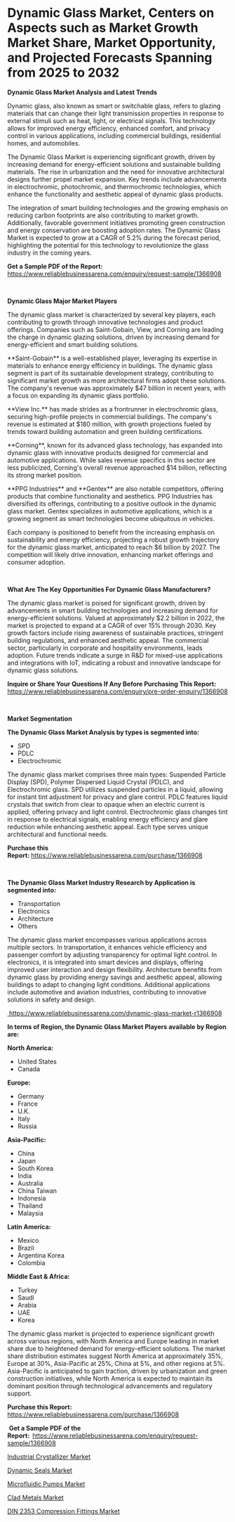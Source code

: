 <p><h1>Dynamic Glass Market, Centers on Aspects such as Market Growth Market Share, Market Opportunity, and Projected Forecasts Spanning from 2025 to 2032</h1></p><p><strong>Dynamic Glass Market Analysis and Latest Trends</strong></p>
<p><p>Dynamic glass, also known as smart or switchable glass, refers to glazing materials that can change their light transmission properties in response to external stimuli such as heat, light, or electrical signals. This technology allows for improved energy efficiency, enhanced comfort, and privacy control in various applications, including commercial buildings, residential homes, and automobiles.</p><p>The Dynamic Glass Market is experiencing significant growth, driven by increasing demand for energy-efficient solutions and sustainable building materials. The rise in urbanization and the need for innovative architectural designs further propel market expansion. Key trends include advancements in electrochromic, photochromic, and thermochromic technologies, which enhance the functionality and aesthetic appeal of dynamic glass products. </p><p>The integration of smart building technologies and the growing emphasis on reducing carbon footprints are also contributing to market growth. Additionally, favorable government initiatives promoting green construction and energy conservation are boosting adoption rates. The Dynamic Glass Market is expected to grow at a CAGR of 5.2% during the forecast period, highlighting the potential for this technology to revolutionize the glass industry in the coming years.</p></p>
<p><strong>Get a Sample PDF of the Report:&nbsp;</strong> <a href="https://www.reliablebusinessarena.com/enquiry/request-sample/1366908?utm_campaign=3001&utm_medium=2&utm_source=Github&utm_content=ia&utm_term=22032025&utm_id=dynamic-glass">https://www.reliablebusinessarena.com/enquiry/request-sample/1366908</a></p>
<p>&nbsp;</p>
<p><strong>Dynamic Glass Major Market Players</strong></p>
<p><p>The dynamic glass market is characterized by several key players, each contributing to growth through innovative technologies and product offerings. Companies such as Saint-Gobain, View, and Corning are leading the charge in dynamic glazing solutions, driven by increasing demand for energy-efficient and smart building solutions.</p><p>**Saint-Gobain** is a well-established player, leveraging its expertise in materials to enhance energy efficiency in buildings. The dynamic glass segment is part of its sustainable development strategy, contributing to significant market growth as more architectural firms adopt these solutions. The company's revenue was approximately $47 billion in recent years, with a focus on expanding its dynamic glass portfolio.</p><p>**View Inc.** has made strides as a frontrunner in electrochromic glass, securing high-profile projects in commercial buildings. The company's revenue is estimated at $180 million, with growth projections fueled by trends toward building automation and green building certifications.</p><p>**Corning**, known for its advanced glass technology, has expanded into dynamic glass with innovative products designed for commercial and automotive applications. While sales revenue specifics in this sector are less publicized, Corning's overall revenue approached $14 billion, reflecting its strong market position.</p><p>**PPG Industries** and **Gentex** are also notable competitors, offering products that combine functionality and aesthetics. PPG Industries has diversified its offerings, contributing to a positive outlook in the dynamic glass market. Gentex specializes in automotive applications, which is a growing segment as smart technologies become ubiquitous in vehicles. </p><p>Each company is positioned to benefit from the increasing emphasis on sustainability and energy efficiency, projecting a robust growth trajectory for the dynamic glass market, anticipated to reach $6 billion by 2027. The competition will likely drive innovation, enhancing market offerings and consumer adoption.</p></p>
<p>&nbsp;</p>
<p><strong>What Are The Key Opportunities For Dynamic Glass Manufacturers?</strong></p>
<p><p>The dynamic glass market is poised for significant growth, driven by advancements in smart building technologies and increasing demand for energy-efficient solutions. Valued at approximately $2.2 billion in 2022, the market is projected to expand at a CAGR of over 15% through 2030. Key growth factors include rising awareness of sustainable practices, stringent building regulations, and enhanced aesthetic appeal. The commercial sector, particularly in corporate and hospitality environments, leads adoption. Future trends indicate a surge in R&D for mixed-use applications and integrations with IoT, indicating a robust and innovative landscape for dynamic glass solutions.</p></p>
<p><strong>Inquire or Share Your Questions If Any Before Purchasing This Report:</strong> <a href="https://www.reliablebusinessarena.com/enquiry/pre-order-enquiry/1366908?utm_campaign=3001&utm_medium=2&utm_source=Github&utm_content=ia&utm_term=22032025&utm_id=dynamic-glass">https://www.reliablebusinessarena.com/enquiry/pre-order-enquiry/1366908</a></p>
<p>&nbsp;</p>
<p><strong>Market Segmentation</strong></p>
<p><strong>The Dynamic Glass Market Analysis by types is segmented into:</strong></p>
<p><ul><li>SPD</li><li>PDLC</li><li>Electrochromic</li></ul></p>
<p><p>The dynamic glass market comprises three main types: Suspended Particle Display (SPD), Polymer Dispersed Liquid Crystal (PDLC), and Electrochromic glass. SPD utilizes suspended particles in a liquid, allowing for instant tint adjustment for privacy and glare control. PDLC features liquid crystals that switch from clear to opaque when an electric current is applied, offering privacy and light control. Electrochromic glass changes tint in response to electrical signals, enabling energy efficiency and glare reduction while enhancing aesthetic appeal. Each type serves unique architectural and functional needs.</p></p>
<p><strong>Purchase this Report:&nbsp;</strong><a href="https://www.reliablebusinessarena.com/purchase/1366908?utm_campaign=3001&utm_medium=2&utm_source=Github&utm_content=ia&utm_term=22032025&utm_id=dynamic-glass">https://www.reliablebusinessarena.com/purchase/1366908</a></p>
<p>&nbsp;</p>
<p><strong>The Dynamic Glass Market Industry Research by Application is segmented into:</strong></p>
<p><ul><li>Transportation</li><li>Electronics</li><li>Architecture</li><li>Others</li></ul></p>
<p><p>The dynamic glass market encompasses various applications across multiple sectors. In transportation, it enhances vehicle efficiency and passenger comfort by adjusting transparency for optimal light control. In electronics, it is integrated into smart devices and displays, offering improved user interaction and design flexibility. Architecture benefits from dynamic glass by providing energy savings and aesthetic appeal, allowing buildings to adapt to changing light conditions. Additional applications include automotive and aviation industries, contributing to innovative solutions in safety and design.</p></p>
<p><a href="https://www.reliablebusinessarena.com/dynamic-glass-market-r1366908?utm_campaign=3001&utm_medium=2&utm_source=Github&utm_content=ia&utm_term=22032025&utm_id=dynamic-glass">&nbsp;https://www.reliablebusinessarena.com/dynamic-glass-market-r1366908</a></p>
<p><strong>In terms of Region, the Dynamic Glass Market Players available by Region are:</strong></p>
<p>
    <p> <strong> North America: </strong>
        <ul>
            <li>United States</li>
            <li>Canada</li>
        </ul>
        </p> 
    <p> <strong> Europe: </strong>
        <ul>
            <li>Germany</li>
            <li>France</li>
            <li>U.K.</li>
            <li>Italy</li>
            <li>Russia</li>
        </ul>
        </p> 
    <p> <strong> Asia-Pacific: </strong>
        <ul>
            <li>China</li>
            <li>Japan</li>
            <li>South Korea</li>
            <li>India</li>
            <li>Australia</li>
            <li>China Taiwan</li>
            <li>Indonesia</li>
            <li>Thailand</li>
            <li>Malaysia</li>
        </ul>
        </p> 
    <p> <strong> Latin America: </strong>
        <ul>
            <li>Mexico</li>
            <li>Brazil</li>
            <li>Argentina Korea</li>
            <li>Colombia</li>
        </ul>
        </p> 
    <p> <strong> Middle East & Africa: </strong>
        <ul>
            <li>Turkey</li>
            <li>Saudi</li>
            <li>Arabia</li>
            <li>UAE</li>
            <li>Korea</li>
        </ul>
    </p>
    </p>
<p><p>The dynamic glass market is projected to experience significant growth across various regions, with North America and Europe leading in market share due to heightened demand for energy-efficient solutions. The market share distribution estimates suggest North America at approximately 35%, Europe at 30%, Asia-Pacific at 25%, China at 5%, and other regions at 5%. Asia-Pacific is anticipated to gain traction, driven by urbanization and green construction initiatives, while North America is expected to maintain its dominant position through technological advancements and regulatory support.</p></p>
<p><strong>Purchase this Report: </strong><a href="https://www.reliablebusinessarena.com/purchase/1366908?utm_campaign=3001&utm_medium=2&utm_source=Github&utm_content=ia&utm_term=22032025&utm_id=dynamic-glass">https://www.reliablebusinessarena.com/purchase/1366908</a></p>
<p>&nbsp;<strong>Get a Sample PDF of the Report:&nbsp;&nbsp;</strong><a href="https://www.reliablebusinessarena.com/enquiry/request-sample/1366908?utm_campaign=3001&utm_medium=2&utm_source=Github&utm_content=ia&utm_term=22032025&utm_id=dynamic-glass">https://www.reliablebusinessarena.com/enquiry/request-sample/1366908</a></p>
<p><strong></strong></p>
<p><p><a href="https://www.linkedin.com/pulse/mapping-industrial-crystallizer-market-trends-challenges-dlobe?utm_campaign=3001&utm_medium=2&utm_source=Github&utm_content=ia&utm_term=22032025&utm_id=dynamic-glass">Industrial Crystallizer Market</a></p><p><a href="https://www.linkedin.com/pulse/explosive-growth-dynamic-seals-market-global-opportunities-forecast-5lyue?utm_campaign=3001&utm_medium=2&utm_source=Github&utm_content=ia&utm_term=22032025&utm_id=dynamic-glass">Dynamic Seals Market</a></p><p><a href="https://www.linkedin.com/pulse/microfluidic-pumps-market-forecast-key-factors-boosting-52-g51pe?utm_campaign=3001&utm_medium=2&utm_source=Github&utm_content=ia&utm_term=22032025&utm_id=dynamic-glass">Microfluidic Pumps Market</a></p><p><a href="https://github.com/amoakuolaopa/Market-Research-Report-List-1/blob/main/clad-metals-market.md?utm_campaign=3001&utm_medium=2&utm_source=Github&utm_content=ia&utm_term=22032025&utm_id=dynamic-glass">Clad Metals Market</a></p><p><a href="https://www.linkedin.com/pulse/future-din-2353-compression-fittings-market-growth-predictions-awvte?utm_campaign=3001&utm_medium=2&utm_source=Github&utm_content=ia&utm_term=22032025&utm_id=dynamic-glass">DIN 2353 Compression Fittings Market</a></p></p>